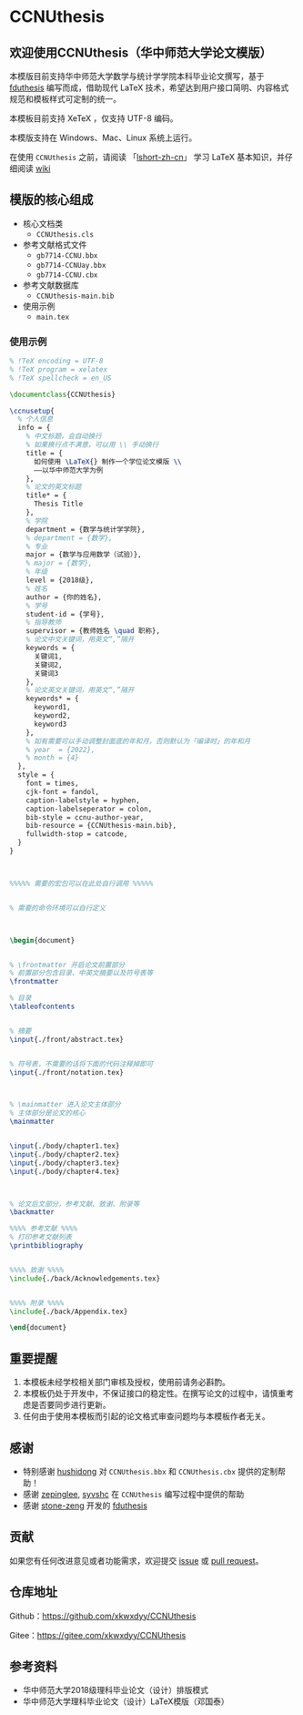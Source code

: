 # CCNUthesis

## 欢迎使用CCNUthesis（华中师范大学论文模版）

本模版目前支持华中师范大学数学与统计学学院本科毕业论文撰写，基于 [fduthesis](https://github.com/stone-zeng/fduthesis) 编写而成，借助现代 LaTeX 技术，希望达到用户接口简明、内容格式规范和模板样式可定制的统一。

本模板目前支持 XeTeX ，仅支持 UTF-8 编码。

本模版支持在 Windows、Mac、Linux 系统上运行。

在使用 `CCNUthesis` 之前，请阅读 「[lshort-zh-cn](https://ctan.math.illinois.edu/info/lshort/chinese/lshort-zh-cn.pdf)」 学习 LaTeX 基本知识，并仔细阅读 [wiki](https://gitee.com/xkwxdyy/CCNUthesis/wikis/%E7%94%A8%E6%88%B7%E5%BF%85%E8%AF%BB)

## 模版的核心组成

- 核心文档类
  - `CCNUthesis.cls`
- 参考文献格式文件
  - `gb7714-CCNU.bbx`
  - `gb7714-CCNUay.bbx`
  - `gb7714-CCNU.cbx`
- 参考文献数据库
  - `CCNUthesis-main.bib`
- 使用示例
  - `main.tex`

### 使用示例

```latex
% !TeX encoding = UTF-8
% !TeX program = xelatex
% !TeX spellcheck = en_US

\documentclass{CCNUthesis}

\ccnusetup{
  % 个人信息
  info = {
    % 中文标题，会自动换行
    % 如果换行点不满意，可以用 \\ 手动换行
    title = {
      如何使用 \LaTeX{} 制作一个学位论文模版 \\ 
      ——以华中师范大学为例
    },
    % 论文的英文标题
    title* = {
      Thesis Title
    }, 
    % 学院
    department = {数学与统计学学院},
    % department = {数学},
    % 专业
    major = {数学与应用数学（试验）},
    % major = {数学},
    % 年级
    level = {2018级},
    % 姓名
    author = {你的姓名},
    % 学号
    student-id = {学号},
    % 指导教师
    supervisor = {教师姓名 \quad 职称},
    % 论文中文关键词，用英文“,”隔开
    keywords = {
      关键词1,
      关键词2,
      关键词3
    },
    % 论文英文关键词，用英文“,”隔开
    keywords* = {
      keyword1,
      keyword2,
      keyword3
    },
    % 如有需要可以手动调整封面底的年和月，否则默认为「编译时」的年和月
    % year  = {2022},
    % month = {4}
  },
  style = {
    font = times,
    cjk-font = fandol,
    caption-labelstyle = hyphen,
    caption-labelseperator = colon,
    bib-style = ccnu-author-year,
    bib-resource = {CCNUthesis-main.bib},
    fullwidth-stop = catcode,
  }
}



%%%%% 需要的宏包可以在此处自行调用 %%%%%


% 需要的命令环境可以自行定义



\begin{document}


% \frontmatter 开启论文前置部分
% 前置部分包含目录、中英文摘要以及符号表等
\frontmatter

% 目录
\tableofcontents


% 摘要
\input{./front/abstract.tex}


% 符号表，不需要的话将下面的代码注释掉即可
\input{./front/notation.tex}



% \mainmatter 进入论文主体部分
% 主体部分是论文的核心
\mainmatter


\input{./body/chapter1.tex}
\input{./body/chapter2.tex}
\input{./body/chapter3.tex}
\input{./body/chapter4.tex}



% 论文后文部分，参考文献、致谢、附录等
\backmatter

%%%% 参考文献 %%%%
% 打印参考文献列表
\printbibliography


%%%% 致谢 %%%%
\include{./back/Acknowledgements.tex}


%%%% 附录 %%%%
\include{./back/Appendix.tex}

\end{document}
```


## 重要提醒

1. 本模板未经学校相关部门审核及授权，使用前请务必斟酌。
2. 本模板仍处于开发中，不保证接口的稳定性。在撰写论文的过程中，请慎重考虑是否要同步进行更新。
3. 任何由于使⽤本模板⽽引起的论⽂格式审查问题均与本模板作者⽆关。


## 感谢

- 特别感谢 [hushidong](https://github.com/hushidong) 对 `CCNUthesis.bbx` 和 `CCNUthesis.cbx` 提供的定制帮助！
- 感谢 [zepinglee](https://github.com/zepinglee), [syvshc](https://github.com/syvshc) 在 `CCNUthesis` 编写过程中提供的帮助
- 感谢 [stone-zeng](https://github.com/stone-zeng) 开发的 [fduthesis](https://github.com/stone-zeng/fduthesis)

## 贡献

如果您有任何改进意见或者功能需求，欢迎提交 [issue](https://gitee.com/xkwxdyy/CCNUthesis/issues) 或 [pull request](https://gitee.com/xkwxdyy/CCNUthesis/pulls)。

## 仓库地址

Github：https://github.com/xkwxdyy/CCNUthesis

Gitee：https://gitee.com/xkwxdyy/CCNUthesis

## 参考资料

- 华中师范大学2018级理科毕业论文（设计）排版模式
- 华中师范大学理科毕业论文（设计）LaTeX模版（邓国泰）